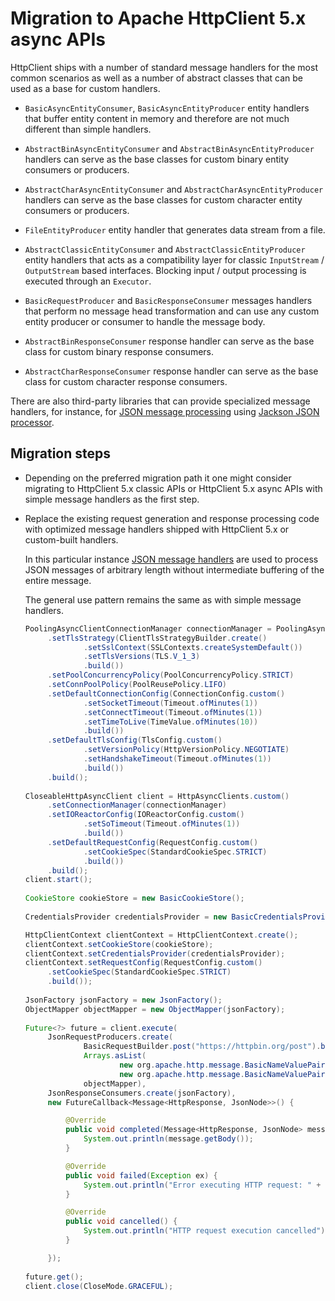 # Migration to Apache HttpClient 5.x async APIs

HttpClient ships with a number of standard message handlers for the most common scenarios as well as a number of
abstract classes that can be used as a base for custom handlers.

* `BasicAsyncEntityConsumer`, `BasicAsyncEntityProducer` entity handlers that buffer entity content in memory and
  therefore are not much different than simple handlers.

* `AbstractBinAsyncEntityConsumer` and `AbstractBinAsyncEntityProducer` handlers can serve as the base classes for
  custom binary entity consumers or producers.

* `AbstractCharAsyncEntityConsumer` and `AbstractCharAsyncEntityProducer` handlers can serve as the base classes for
  custom character entity consumers or producers.

* `FileEntityProducer` entity handler that generates data stream from a file.

* `AbstractClassicEntityConsumer` and `AbstractClassicEntityProducer` entity handlers that acts as a compatibility layer
  for classic `InputStream` / `OutputStream` based interfaces. Blocking input / output processing is executed through
  an `Executor`.

* `BasicRequestProducer` and `BasicResponseConsumer` messages handlers that perform no message head transformation and
  can use any custom entity producer or consumer to handle the message body.

* `AbstractBinResponseConsumer` response handler can serve as the base class for custom binary response consumers.

* `AbstractCharResponseConsumer` response handler can serve as the base class for custom character response consumers.

There are also third-party libraries that can provide specialized message handlers, for instance,
for [JSON message processing](https://github.com/ok2c/httpcomponents-jackson) using
[Jackson JSON processor](https://github.com/FasterXML/jackson).

## Migration steps

-  Depending on the preferred migration path it one might consider migrating to HttpClient 5.x classic APIs or
   HttpClient 5.x async APIs with simple message handlers as the first step.

-  Replace the existing request generation and response processing code with optimized message handlers shipped with
   HttpClient 5.x or custom-built handlers.

   In this particular instance [JSON message handlers](https://github.com/ok2c/httpcomponents-jackson)
   are used to process JSON messages of arbitrary length without intermediate buffering of the entire message.

   The general use pattern remains the same as with simple message handlers.
   
   ```java
   PoolingAsyncClientConnectionManager connectionManager = PoolingAsyncClientConnectionManagerBuilder.create()
        .setTlsStrategy(ClientTlsStrategyBuilder.create()
                .setSslContext(SSLContexts.createSystemDefault())
                .setTlsVersions(TLS.V_1_3)
                .build())
        .setPoolConcurrencyPolicy(PoolConcurrencyPolicy.STRICT)
        .setConnPoolPolicy(PoolReusePolicy.LIFO)
        .setDefaultConnectionConfig(ConnectionConfig.custom()
                .setSocketTimeout(Timeout.ofMinutes(1))
                .setConnectTimeout(Timeout.ofMinutes(1))
                .setTimeToLive(TimeValue.ofMinutes(10))
                .build())
        .setDefaultTlsConfig(TlsConfig.custom()
                .setVersionPolicy(HttpVersionPolicy.NEGOTIATE)
                .setHandshakeTimeout(Timeout.ofMinutes(1))
                .build())
        .build();
    
   CloseableHttpAsyncClient client = HttpAsyncClients.custom()
        .setConnectionManager(connectionManager)
        .setIOReactorConfig(IOReactorConfig.custom()
                .setSoTimeout(Timeout.ofMinutes(1))
                .build())
        .setDefaultRequestConfig(RequestConfig.custom()
                .setCookieSpec(StandardCookieSpec.STRICT)
                .build())
        .build();
   client.start();
    
   CookieStore cookieStore = new BasicCookieStore();
    
   CredentialsProvider credentialsProvider = new BasicCredentialsProvider();
   
   HttpClientContext clientContext = HttpClientContext.create();
   clientContext.setCookieStore(cookieStore);
   clientContext.setCredentialsProvider(credentialsProvider);
   clientContext.setRequestConfig(RequestConfig.custom()
        .setCookieSpec(StandardCookieSpec.STRICT)
        .build());
    
   JsonFactory jsonFactory = new JsonFactory();
   ObjectMapper objectMapper = new ObjectMapper(jsonFactory);
    
   Future<?> future = client.execute(
        JsonRequestProducers.create(
                BasicRequestBuilder.post("https://httpbin.org/post").build(),
                Arrays.asList(
                        new org.apache.http.message.BasicNameValuePair("name1", "value1"),
                        new org.apache.http.message.BasicNameValuePair("name2", "value2")),
                objectMapper),
        JsonResponseConsumers.create(jsonFactory),
        new FutureCallback<Message<HttpResponse, JsonNode>>() {

            @Override
            public void completed(Message<HttpResponse, JsonNode> message) {
                System.out.println(message.getBody());
            }

            @Override
            public void failed(Exception ex) {
                System.out.println("Error executing HTTP request: " + ex.getMessage());
            }

            @Override
            public void cancelled() {
                System.out.println("HTTP request execution cancelled");
            }

        });
    
   future.get();
   client.close(CloseMode.GRACEFUL);
   ```
